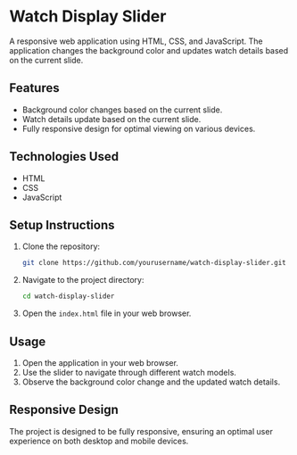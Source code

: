 # Watch Display Slider

A responsive web application using HTML, CSS, and JavaScript. The application changes the background color and updates watch details based on the current slide.

## Features

- Background color changes based on the current slide.
- Watch details update based on the current slide.
- Fully responsive design for optimal viewing on various devices.

## Technologies Used

- HTML
- CSS
- JavaScript

## Setup Instructions

1. Clone the repository:
    ```sh
    git clone https://github.com/yourusername/watch-display-slider.git
    ```
2. Navigate to the project directory:
    ```sh
    cd watch-display-slider
    ```
3. Open the `index.html` file in your web browser.

## Usage

1. Open the application in your web browser.
2. Use the slider to navigate through different watch models.
3. Observe the background color change and the updated watch details.

## Responsive Design

The project is designed to be fully responsive, ensuring an optimal user experience on both desktop and mobile devices.




